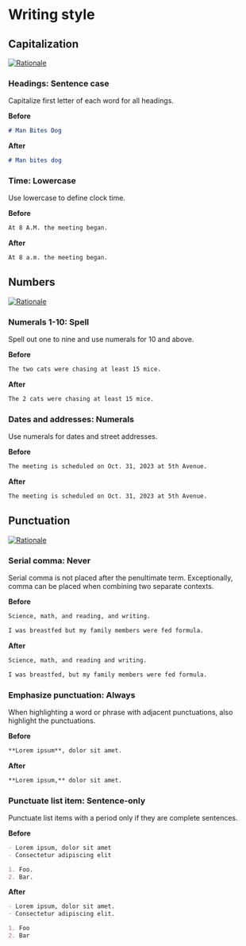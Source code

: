 # Writing style

## Capitalization

[![Rationale](https://img.shields.io/badge/AP-Capitalization-eb483b)](https://libguides.csusb.edu/APstylebook/capitalization/)

### Headings: Sentence case

Capitalize first letter of each word for all headings.

**Before**

```md
# Man Bites Dog
```

**After**

```md
# Man bites dog
```

### Time: Lowercase

Use lowercase to define clock time.

**Before**

```md
At 8 A.M. the meeting began.
```

**After**

```md
At 8 a.m. the meeting began.
```

## Numbers

[![Rationale](https://img.shields.io/badge/AP-Numbers-eb483b)](https://libguides.csusb.edu/APstylebook/numbers/)

### Numerals 1-10: Spell

Spell out one to nine and use numerals for 10 and above.

**Before**

```md
The two cats were chasing at least 15 mice.
```

**After**

```md
The 2 cats were chasing at least 15 mice.
```

### Dates and addresses: Numerals

Use numerals for dates and street addresses.

**Before**

```md
The meeting is scheduled on Oct. 31, 2023 at 5th Avenue.
```

**After**

```md
The meeting is scheduled on Oct. 31, 2023 at 5th Avenue.
```

## Punctuation

[![Rationale](https://img.shields.io/badge/AP-Punctuation-eb483b)](https://libguides.csusb.edu/APstylebook/punctuation/)

### Serial comma: Never

Serial comma is not placed after the penultimate term. Exceptionally, comma can
be placed when combining two separate contexts.

**Before**

```md
Science, math, and reading, and writing.

I was breastfed but my family members were fed formula.
```

**After**

```md
Science, math, and reading and writing.

I was breastfed, but my family members were fed formula.
```

### Emphasize punctuation: Always

When highlighting a word or phrase with adjacent punctuations, also highlight
the punctuations.

**Before**

```md
**Lorem ipsum**, dolor sit amet.
```

**After**

```md
**Lorem ipsum,** dolor sit amet.
```

### Punctuate list item: Sentence-only

Punctuate list items with a period only if they are complete sentences.

**Before**

```md
- Lorem ipsum, dolor sit amet
- Consectetur adipiscing elit

1. Foo.
2. Bar.
```

**After**

```md
- Lorem ipsum, dolor sit amet.
- Consectetur adipiscing elit.

1. Foo
2. Bar
```
